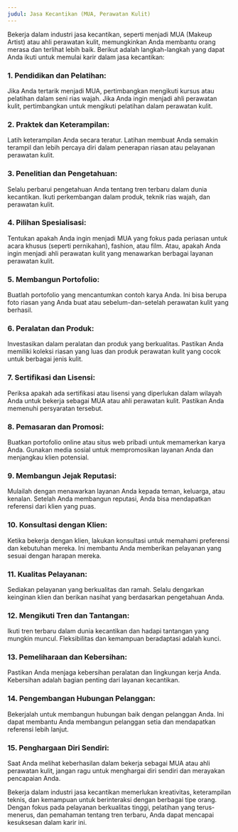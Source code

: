 ```yaml
---
judul: Jasa Kecantikan (MUA, Perawatan Kulit)
---
```


Bekerja dalam industri jasa kecantikan, seperti menjadi MUA (Makeup Artist) atau ahli perawatan kulit, memungkinkan Anda membantu orang merasa dan terlihat lebih baik. Berikut adalah langkah-langkah yang dapat Anda ikuti untuk memulai karir dalam jasa kecantikan:

### 1. **Pendidikan dan Pelatihan:**
Jika Anda tertarik menjadi MUA, pertimbangkan mengikuti kursus atau pelatihan dalam seni rias wajah. Jika Anda ingin menjadi ahli perawatan kulit, pertimbangkan untuk mengikuti pelatihan dalam perawatan kulit.

### 2. **Praktek dan Keterampilan:**
Latih keterampilan Anda secara teratur. Latihan membuat Anda semakin terampil dan lebih percaya diri dalam penerapan riasan atau pelayanan perawatan kulit.

### 3. **Penelitian dan Pengetahuan:**
Selalu perbarui pengetahuan Anda tentang tren terbaru dalam dunia kecantikan. Ikuti perkembangan dalam produk, teknik rias wajah, dan perawatan kulit.

### 4. **Pilihan Spesialisasi:**
Tentukan apakah Anda ingin menjadi MUA yang fokus pada periasan untuk acara khusus (seperti pernikahan), fashion, atau film. Atau, apakah Anda ingin menjadi ahli perawatan kulit yang menawarkan berbagai layanan perawatan kulit.

### 5. **Membangun Portofolio:**
Buatlah portofolio yang mencantumkan contoh karya Anda. Ini bisa berupa foto riasan yang Anda buat atau sebelum-dan-setelah perawatan kulit yang berhasil.

### 6. **Peralatan dan Produk:**
Investasikan dalam peralatan dan produk yang berkualitas. Pastikan Anda memiliki koleksi riasan yang luas dan produk perawatan kulit yang cocok untuk berbagai jenis kulit.

### 7. **Sertifikasi dan Lisensi:**
Periksa apakah ada sertifikasi atau lisensi yang diperlukan dalam wilayah Anda untuk bekerja sebagai MUA atau ahli perawatan kulit. Pastikan Anda memenuhi persyaratan tersebut.

### 8. **Pemasaran dan Promosi:**
Buatkan portofolio online atau situs web pribadi untuk memamerkan karya Anda. Gunakan media sosial untuk mempromosikan layanan Anda dan menjangkau klien potensial.

### 9. **Membangun Jejak Reputasi:**
Mulailah dengan menawarkan layanan Anda kepada teman, keluarga, atau kenalan. Setelah Anda membangun reputasi, Anda bisa mendapatkan referensi dari klien yang puas.

### 10. **Konsultasi dengan Klien:**
Ketika bekerja dengan klien, lakukan konsultasi untuk memahami preferensi dan kebutuhan mereka. Ini membantu Anda memberikan pelayanan yang sesuai dengan harapan mereka.

### 11. **Kualitas Pelayanan:**
Sediakan pelayanan yang berkualitas dan ramah. Selalu dengarkan keinginan klien dan berikan nasihat yang berdasarkan pengetahuan Anda.

### 12. **Mengikuti Tren dan Tantangan:**
Ikuti tren terbaru dalam dunia kecantikan dan hadapi tantangan yang mungkin muncul. Fleksibilitas dan kemampuan beradaptasi adalah kunci.

### 13. **Pemeliharaan dan Kebersihan:**
Pastikan Anda menjaga kebersihan peralatan dan lingkungan kerja Anda. Kebersihan adalah bagian penting dari layanan kecantikan.

### 14. **Pengembangan Hubungan Pelanggan:**
Bekerjalah untuk membangun hubungan baik dengan pelanggan Anda. Ini dapat membantu Anda membangun pelanggan setia dan mendapatkan referensi lebih lanjut.

### 15. **Penghargaan Diri Sendiri:**
Saat Anda melihat keberhasilan dalam bekerja sebagai MUA atau ahli perawatan kulit, jangan ragu untuk menghargai diri sendiri dan merayakan pencapaian Anda.

Bekerja dalam industri jasa kecantikan memerlukan kreativitas, keterampilan teknis, dan kemampuan untuk berinteraksi dengan berbagai tipe orang. Dengan fokus pada pelayanan berkualitas tinggi, pelatihan yang terus-menerus, dan pemahaman tentang tren terbaru, Anda dapat mencapai kesuksesan dalam karir ini.